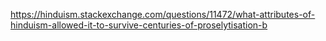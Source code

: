 https://hinduism.stackexchange.com/questions/11472/what-attributes-of-hinduism-allowed-it-to-survive-centuries-of-proselytisation-b